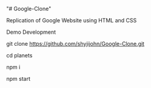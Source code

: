 "# Google-Clone" 

Replication of Google Website using HTML and CSS

Demo Development

git clone https://github.com/shyjijohn/Google-Clone.git

cd planets

npm i 

npm start
